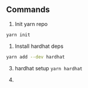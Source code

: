 ## Commands

1. Init yarn repo

```bash
yarn init
```

1. Install hardhat deps

```bash
yarn add --dev hardhat
```

3. hardhat setup
   `yarn hardhat`

4.
